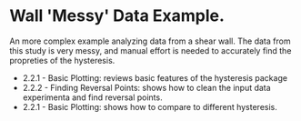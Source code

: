 <h1 align = "Left">Wall 'Messy' Data Example.</h1>

An more complex example analyzing data from a shear wall. 
The data from this study is very messy, and manual effort is needed to accurately find the propreties of the hysteresis.

* 2.2.1 - Basic Plotting: reviews basic features of the hysteresis package
* 2.2.2 - Finding Reversal Points: shows how to clean the input data experimenta and find reversal points.
* 2.2.1 - Basic Plotting: shows how to compare to different hysteresis.


